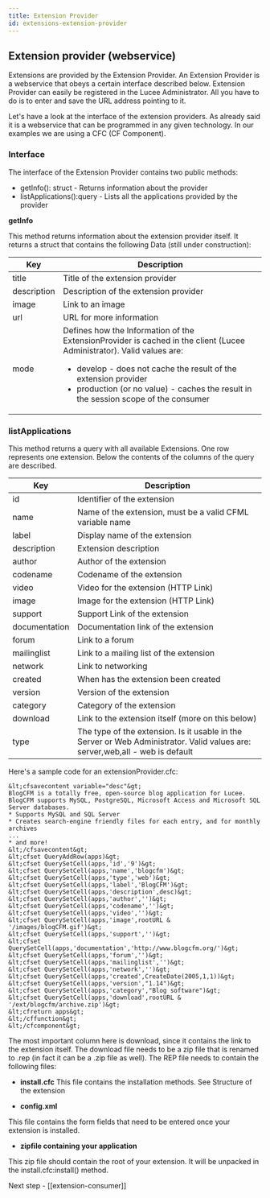 ```yaml
---
title: Extension Provider
id: extensions-extension-provider
---
```


## Extension provider (webservice) ##

Extensions are provided by the Extension Provider. An Extension Provider is a webservice that obeys a certain interface described below. Extension Provider can easily be registered in the Lucee Administrator. All you have to do is to enter and save the URL address pointing to it.

Let's have a look at the interface of the extension providers. As already said it is a webservice that can be programmed in any given technology. In our examples we are using a CFC (CF Component).

### Interface ###

The interface of the Extension Provider contains two public methods:

* getInfo(): struct - Returns information about the provider
* listApplications():query - Lists all the applications provided by the provider

**getInfo**

This method returns information about the extension provider itself. It returns a struct that contains the following Data (still under construction):

Key | Description
------------ | -------------
title | Title of the extension provider
description | Description of the extension provider
image | Link to an image
url | URL for more information
mode | Defines how the Information of the ExtensionProvider is cached in the client (Lucee Administrator). Valid values are: <ul><li>develop - does not cache the result of the extension provider</li><li>production (or no value) - caches the result in the session scope of the consumer</li></ul>

### listApplications ###

This method returns a query with all available Extensions. One row represents one extension. Below the contents of the columns of the query are described.

Key | Description
------------ | -------------
id | Identifier of the extension
name | Name of the extension, must be a valid CFML variable name
label | Display name of the extension
description | Extension description
author | Author of the extension
codename | Codename of the extension
video | Video for the extension (HTTP Link)
image | Image for the extension (HTTP Link)
support | Support Link of the extension
documentation | Documentation link of the extension
forum | Link to a forum
mailinglist | Link to a mailing list of the extension
network | Link to networking
created | When has the extension been created
version | Version of the extension
category | 	Category of the extension
download | Link to the extension itself (more on this below)
type | The type of the extension. Is it usable in the Server or Web Administrator. Valid values are: server,web,all - web is default

Here's a sample code for an extensionProvider.cfc:

```lucee
&lt;cfsavecontent variable="desc"&gt;
BlogCFM is a totally free, open-source blog application for Lucee.
BlogCFM supports MySQL, PostgreSQL, Microsoft Access and Microsoft SQL Server databases.
* Supports MySQL and SQL Server
* Creates search-engine friendly files for each entry, and for monthly archives
...
* and more!
&lt;/cfsavecontent&gt;
&lt;cfset QueryAddRow(apps)&gt;
&lt;cfset QuerySetCell(apps,'id','9')&gt;
&lt;cfset QuerySetCell(apps,'name','blogcfm')&gt;
&lt;cfset QuerySetCell(apps,'type','web')&gt;
&lt;cfset QuerySetCell(apps,'label','BlogCFM')&gt;
&lt;cfset QuerySetCell(apps,'description',desc)&gt;
&lt;cfset QuerySetCell(apps,'author','')&gt;
&lt;cfset QuerySetCell(apps,'codename','')&gt;
&lt;cfset QuerySetCell(apps,'video','')&gt;
&lt;cfset QuerySetCell(apps,'image',rootURL & '/images/blogCFM.gif')&gt;
&lt;cfset QuerySetCell(apps,'support','')&gt;
&lt;cfset QuerySetCell(apps,'documentation','http://www.blogcfm.org/')&gt;
&lt;cfset QuerySetCell(apps,'forum','')&gt;
&lt;cfset QuerySetCell(apps,'mailinglist','')&gt;
&lt;cfset QuerySetCell(apps,'network','')&gt;
&lt;cfset QuerySetCell(apps,'created',CreateDate(2005,1,1))&gt;
&lt;cfset QuerySetCell(apps,'version',"1.14")&gt;
&lt;cfset QuerySetCell(apps,'category',"Blog software")&gt;
&lt;cfset QuerySetCell(apps,'download',rootURL & '/ext/blogcfm/archive.zip')&gt;
&lt;cfreturn apps&gt;
&lt;/cffunction&gt;
&lt;/cfcomponent&gt;
```

The most important column here is download, since it contains the link to the extension itself. The download file needs to be a zip file that is renamed to .rep (in fact it can be a .zip file as well). The REP file needs to contain the following files:

* **install.cfc**
This file contains the installation methods. See Structure of the extension

* **config.xml**

This file contains the form fields that need to be entered once your extension is installed.

* **zipfile containing your application**

This zip file should contain the root of your extension. It will be unpacked in the install.cfc:install() method.

Next step - [[extension-consumer]]